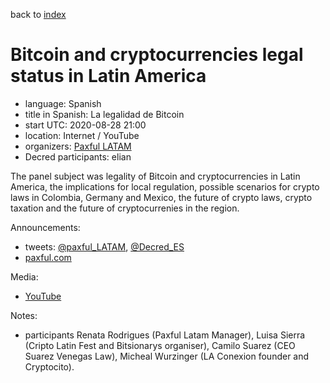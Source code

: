 back to [index](index.md)

# Bitcoin and cryptocurrencies legal status in Latin America

- language: Spanish
- title in Spanish: La legalidad de Bitcoin
- start UTC: 2020-08-28 21:00
- location: Internet / YouTube
- organizers: [Paxful LATAM](https://twitter.com/paxful_LATAM)
- Decred participants: elian

The panel subject was legality of Bitcoin and cryptocurrencies in Latin America, the implications for local regulation, possible scenarios for crypto laws in Colombia, Germany and Mexico, the future of crypto laws, crypto taxation and the future of cryptocurrenies in the region.

Announcements:

- tweets: [@paxful_LATAM](https://twitter.com/paxful_LATAM/status/1297912240511881216), [@Decred_ES](https://twitter.com/Decred_ES/status/1298664435188408320)
- [paxful.com](https://paxful.com/blog/es/conferencia-virtual-agosto/)

Media:

- [YouTube](https://www.youtube.com/watch?v=S9klI1rUGvM)

Notes:

- participants Renata Rodrigues (Paxful Latam Manager), Luisa Sierra (Cripto Latin Fest and Bitsionarys organiser), Camilo Suarez (CEO Suarez Venegas Law), Micheal Wurzinger (LA Conexion founder and Cryptocito).
